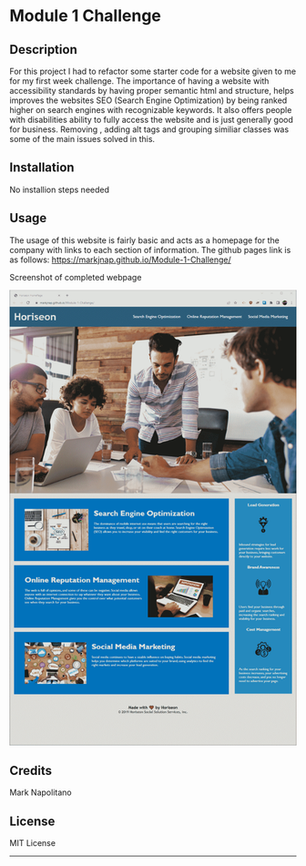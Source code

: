 # Module 1 Challenge

## Description

For this project I had to refactor some starter code for a website given to me for my first week challenge. The importance of having a website with accessibility standards by having proper semantic html and structure, helps improves the websites SEO (Search Engine Optimization) by being ranked higher on search engines with recognizable keywords. It also offers people with disabilities ability to fully access the website and is just generally good for business. Removing <divs>, adding alt tags and grouping similiar classes was some of the main issues solved in this.

## Installation

No installion steps needed

## Usage

The usage of this website is fairly basic and acts as a homepage for the company with links to each section of information.
The github pages link is as follows:
https://markjnap.github.io/Module-1-Challenge/

Screenshot of completed webpage

[<img src="/assets/images/Homepage-screenshot.png" alt="Website homepage" width="600" height="800"/>](/assets/images/Homepage-screenshot.png)

## Credits
Mark Napolitano

## License

MIT License

---
